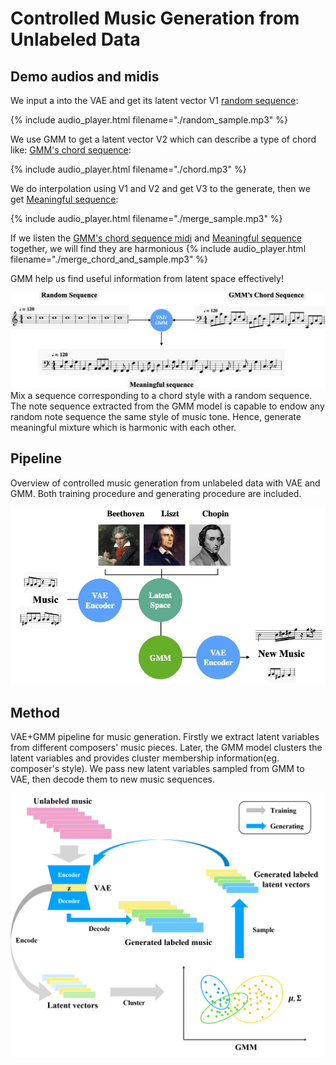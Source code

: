 # Controlled Music Generation from Unlabeled Data

## Demo audios and midis
We input a into the VAE and get its latent vector V1
[random sequence](./assets/midis/random_sample.mid):

{% include audio_player.html filename="./random_sample.mp3" %}

We use GMM to get a latent vector V2 which can describe a type of chord like:
[GMM's chord sequence](./assets/midis/chord_sample.mid):

{% include audio_player.html filename="./chord.mp3" %}

We do interpolation using V1 and V2 and get V3 to the generate, then we get 
[Meaningful sequence](./assets/midis/merge_sample.mid):

{% include audio_player.html filename="./merge_sample.mp3" %}

If we listen the [GMM's chord sequence midi](./assets/midis/merge_sample.mid) and 
[Meaningful sequence](./assets/midis/chord_sample.mid) together, we will find 
they are harmonious
{% include audio_player.html filename="./merge_chord_and_sample.mp3" %}

GMM help us find useful information from latent space effectively!

![Octocat](assets/images/chord_style_pipeline.jpg)<br>
Mix a sequence corresponding to a chord style with a random sequence. The note sequence extracted from the GMM model is capable to endow any random note sequence the same style of music tone. Hence, generate meaningful mixture which is harmonic with each other.

## Pipeline
Overview of controlled music generation from unlabeled data with VAE and GMM. Both training procedure and generating procedure are included.

![Octocat](assets/images/vae_idea_pipeline.jpg)<br>

## Method
VAE+GMM pipeline for music generation. Firstly we extract latent variables from different composers' music pieces. Later, the GMM model clusters the latent variables and provides cluster membership information(eg. composer's style). We pass new latent variables sampled from GMM to VAE, then decode them to new music sequences.

![Octocat](assets/images/method_pipeline.png)<br>


